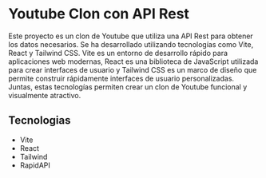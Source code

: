 # Youtube Clon con API Rest

Este proyecto es un clon de Youtube que utiliza una API Rest para obtener los datos necesarios. Se ha desarrollado utilizando tecnologías como Vite, React y Tailwind CSS. Vite es un entorno de desarrollo rápido para aplicaciones web modernas, React es una biblioteca de JavaScript utilizada para crear interfaces de usuario y Tailwind CSS es un marco de diseño que permite construir rápidamente interfaces de usuario personalizadas. Juntas, estas tecnologías permiten crear un clon de Youtube funcional y visualmente atractivo.

## Tecnologias

- Vite
- React
- Tailwind
- RapidAPI
